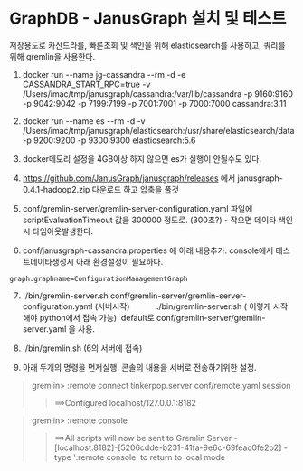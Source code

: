 # GraphDB - JanusGraph 설치 및 테스트

저장용도로 카산드라를, 빠른조회 및 색인을 위해 elasticsearch를 사용하고, 쿼리를 위해 gremlin을 사용한다.


1. docker run --name jg-cassandra --rm -d -e CASSANDRA_START_RPC=true -v /Users/imac/tmp/janusgraph/cassandra:/var/lib/cassandra -p 9160:9160 -p 9042:9042 -p 7199:7199 -p 7001:7001 -p 7000:7000 cassandra:3.11

2. docker run --name es --rm -d -v /Users/imac/tmp/janusgraph/elasticsearch:/usr/share/elasticsearch/data -p 9200:9200 -p 9300:9300 elasticsearch:5.6

3. docker메모리 설정을 4GB이상 하지 않으면 es가 실행이 안될수도 있다.

4. https://github.com/JanusGraph/janusgraph/releases 에서 janusgraph-0.4.1-hadoop2.zip 다운로드 하고 압축을 풀것

5. conf/gremlin-server/gremlin-server-configuration.yaml 파일에 scriptEvaluationTimeout 값을 300000 정도로. (300초?) - 작으면 데이타 색인시 타임아웃발생한다.

6. conf/janusgraph-cassandra.properties 에 아래 내용추가. console에서 테스트데이타생성시 아래 환경설정이 필요하다.
```
graph.graphname=ConfigurationManagementGraph
```

7. ./bin/gremlin-server.sh conf/gremlin-server/gremlin-server-configuration.yaml (서버시작)
           ./bin/gremlin-server.sh ( 이렇게 시작해야 python에서 접속 가능)  default로 conf/gremlin-server/gremlin-server.yaml 을 사용.

8. ./bin/gremlin.sh (6의 서버에 접속)

9. 아래 두개의 명령을 먼저실행. 콘솔의 내용을 서버로 전송하기위한 설정. 

> gremlin> :remote connect tinkerpop.server conf/remote.yaml session
>> ==>Configured localhost/127.0.0.1:8182

> gremlin> :remote console
>> ==>All scripts will now be sent to Gremlin Server - [localhost:8182]-[5206cdde-b231-41fa-9e6c-69feac0fe2b2] - type ':remote console' to return to local mode

